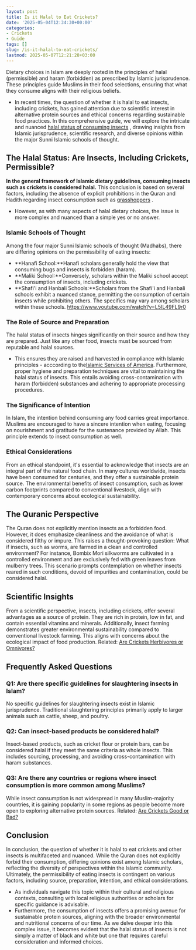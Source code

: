 ```yaml
---
layout: post
title: Is it Halal to Eat Crickets?
date: '2025-05-04T12:34:30+00:00'
categories:
- Crickets
- Guide
tags: []
slug: /is-it-halal-to-eat-crickets/
lastmod: 2025-05-07T12:21:28+03:00
---
```


Dietary choices in Islam are deeply rooted in the principles of halal (permissible) and haram (forbidden) as prescribed by Islamic jurisprudence. These principles guide Muslims in their food selections, ensuring that what they consume aligns with their religious beliefs.
- In recent times, the question of whether it is halal to eat insects, including crickets, has gained attention due to scientific interest in alternative protein sources and ethical concerns regarding sustainable food practices.
In this comprehensive guide, we will explore the intricate and nuanced
[halal status of consuming insects](https://seekersguidance.org/answers/shafii-fiqh/what-insects-are-permissible-to-eat-according-to-the-shafii-school/)
, drawing insights from Islamic jurisprudence, scientific research, and diverse opinions within the major Sunni Islamic schools of thought.
## The Halal Status: Are Insects, Including Crickets, Permissible?
**In the general framework of Islamic dietary guidelines, consuming insects such as crickets is considered halal.**
This conclusion is based on several factors, including the absence of explicit prohibitions in the Quran and Hadith regarding insect consumption such as
[grasshoppers](https://www.bugsolutely.com/wp-content/uploads/2018/07/Fatwa-Consuming-Word-and-Cricket.pdf)
.
- However, as with many aspects of halal dietary choices, the issue is more complex and nuanced than a simple yes or no answer.
### Islamic Schools of Thought
Among the four major Sunni Islamic schools of thought (Madhabs), there are differing opinions on the permissibility of eating insects:
- **Hanafi School:**Hanafi scholars generally hold the view that consuming bugs and insects is forbidden (haram).
- **Maliki School:**Conversely, scholars within the Maliki school accept the consumption of insects, including crickets.
- **Shafi'i and Hanbali Schools:**Scholars from the Shafi'i and Hanbali schools exhibit a nuanced stance, permitting the consumption of certain insects while prohibiting others. The specifics may vary among scholars within these schools.
https://www.youtube.com/watch?v=L5IL49FL9r0
### The Role of Source and Preparation
The halal status of insects hinges significantly on their source and how they are prepared. Just like any other food, insects must be sourced from reputable and halal sources.
- This ensures they are raised and harvested in compliance with Islamic principles - acccording to the[Islamic Services of America](https://www.isahalal.com/news-events/blog/eating-insects-halal).
Furthermore, proper hygiene and preparation techniques are vital to maintaining the halal status of insects. This entails avoiding cross-contamination with haram (forbidden) substances and adhering to appropriate processing procedures.
### The Significance of Intention
In Islam, the intention behind consuming any food carries great importance. Muslims are encouraged to have a sincere intention when eating, focusing on nourishment and gratitude for the sustenance provided by Allah. This principle extends to insect consumption as well.
### Ethical Considerations
From an ethical standpoint, it's essential to acknowledge that insects are an integral part of the natural food chain. In many cultures worldwide, insects have been consumed for centuries, and they offer a sustainable protein source.
The environmental benefits of insect consumption, such as lower carbon footprints compared to conventional livestock, align with contemporary concerns about ecological sustainability.
## The Quranic Perspective
The Quran does not explicitly mention insects as a forbidden food.
However, it does emphasize cleanliness and the avoidance of what is considered filthy or impure. This raises a thought-provoking question: What if insects, such as worms, are farmed in a clean and controlled environment?
For instance, Bombix Mori silkworms are cultivated in a controlled environment and are exclusively fed with green leaves from mulberry trees. This scenario prompts contemplation on whether insects reared in such conditions, devoid of impurities and contamination, could be considered halal.
## Scientific Insights
From a scientific perspective, insects, including crickets, offer several advantages as a source of protein. They are rich in protein, low in fat, and contain essential vitamins and minerals.
Additionally, insect farming demonstrates greater environmental sustainability compared to conventional livestock farming. This aligns with concerns about the ecological impact of food production.
Related:
[Are Crickets Herbivores or Omnivores?](https://pestpolicy.com/are-crickets-herbivores-or-omnivores/)
## Frequently Asked Questions
### Q1: Are there specific guidelines for slaughtering insects in Islam?
No specific guidelines for slaughtering insects exist in Islamic jurisprudence. Traditional slaughtering principles primarily apply to larger animals such as cattle, sheep, and poultry.
### Q2: Can insect-based products be considered halal?
Insect-based products, such as cricket flour or protein bars, can be considered halal if they meet the same criteria as whole insects. This includes sourcing, processing, and avoiding cross-contamination with haram substances.
### Q3: Are there any countries or regions where insect consumption is more common among Muslims?
While insect consumption is not widespread in many Muslim-majority countries, it is gaining popularity in some regions as people become more open to exploring alternative protein sources.
Related:
[Are Crickets Good or Bad?](https://pestpolicy.com/are-crickets-good-or-bad/)
## Conclusion
In conclusion, the question of whether it is halal to eat crickets and other insects is multifaceted and nuanced. While the Quran does not explicitly forbid their consumption, differing opinions exist among Islamic scholars, reflecting the diversity of perspectives within the Islamic community.
Ultimately, the permissibility of eating insects is contingent on various factors, including source, preparation, intention, and ethical considerations.
- As individuals navigate this topic within their cultural and religious contexts, consulting with local religious authorities or scholars for specific guidance is advisable.
- Furthermore, the consumption of insects offers a promising avenue for sustainable protein sources, aligning with the broader environmental and nutritional concerns of our time.
As we delve deeper into this complex issue, it becomes evident that the halal status of insects is not simply a matter of black and white but one that requires careful consideration and informed choices.
